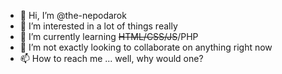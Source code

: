 - 👋 Hi, I’m @the-nepodarok
- 👀 I’m interested in a lot of things really
- 🌱 I’m currently learning <del>HTML/CSS/JS</del>/PHP
- 💞️ I’m not exactly looking to collaborate on anything right now
- 📫 How to reach me ... well, why would one? 

<!---
the-nepodarok/the-nepodarok is a ✨ special ✨ repository because its `README.md` (this file) appears on your GitHub profile.
You can click the Preview link to take a look at your changes.
--->
